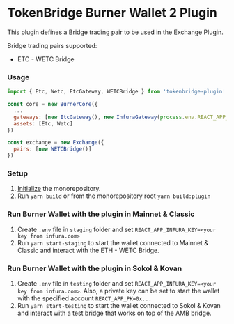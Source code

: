 # TokenBridge Burner Wallet 2 Plugin

This plugin defines a Bridge trading pair to be used in the Exchange Plugin.

Bridge trading pairs supported:
* ETC - WETC Bridge

### Usage

```javascript
import { Etc, Wetc, EtcGateway, WETCBridge } from 'tokenbridge-plugin'

const core = new BurnerCore({
  ...
  gateways: [new EtcGateway(), new InfuraGateway(process.env.REACT_APP_INFURA_KEY)],
  assets: [Etc, Wetc]
})

const exchange = new Exchange({
  pairs: [new WETCBridge()]
})
```


### Setup
1. [Initialize](../README.md#initializing-the-monorepository) the monorepository.
2. Run `yarn build` or from the monorepository root `yarn build:plugin`

### Run Burner Wallet with the plugin in Mainnet & Classic
1. Create `.env` file in `staging` folder and set `REACT_APP_INFURA_KEY=<your key from infura.com>`
2. Run `yarn start-staging` to start the wallet connected to Mainnet & Classic and interact with the ETH - WETC Bridge.

### Run Burner Wallet with the plugin in Sokol & Kovan
1. Create `.env` file in `testing` folder and set `REACT_APP_INFURA_KEY=<your key from infura.com>`. 
Also, a private key can be set to start the wallet with the specified account `REACT_APP_PK=0x...`
2. Run `yarn start-testing` to start the wallet connected to Sokol & Kovan and interact with a test bridge
that works on top of the AMB bridge.

